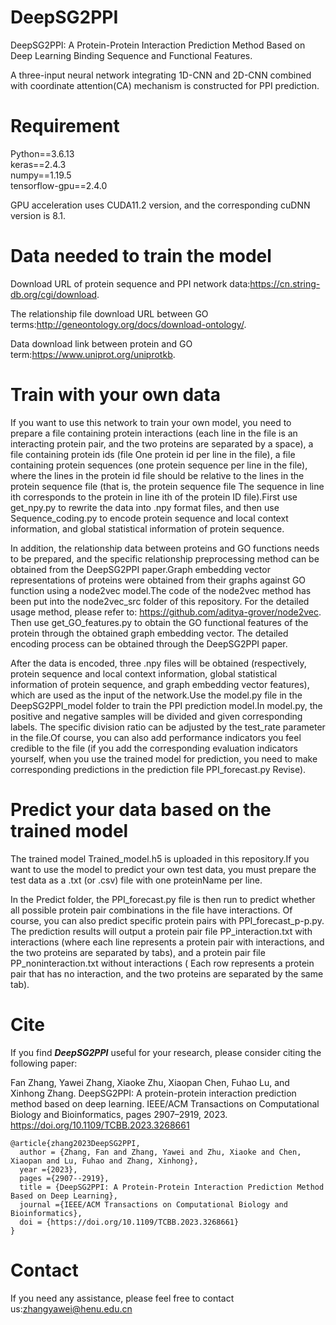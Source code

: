 # DeepSG2PPI

DeepSG2PPI: A Protein-Protein Interaction Prediction Method Based on Deep Learning Binding Sequence and Functional Features.

A three-input neural network integrating 1D-CNN and 2D-CNN combined with coordinate attention(CA) mechanism is constructed for PPI prediction.


# Requirement

Python==3.6.13   
keras==2.4.3   
numpy==1.19.5   
tensorflow-gpu==2.4.0

GPU acceleration uses CUDA11.2 version, and the corresponding cuDNN version is 8.1.


# Data needed to train the model

Download URL of protein sequence and PPI network data:https://cn.string-db.org/cgi/download.

The relationship file download URL between GO terms:http://geneontology.org/docs/download-ontology/.

Data download link between protein and GO term:https://www.uniprot.org/uniprotkb.


# Train with your own data

If you want to use this network to train your own model, you need to prepare a file containing protein interactions (each line in the file is an interacting protein pair, and the two proteins are separated by a space), a file containing protein ids (file One protein id per line in the file), a file containing protein sequences (one protein sequence per line in the file), where the lines in the protein id file should be relative to the lines in the protein sequence file (that is, the protein sequence file The sequence in line ith corresponds to the protein in line ith of the protein ID file).First use get_npy.py to rewrite the data into .npy format files, and then use Sequence_coding.py to encode protein sequence and local context information, and global statistical information of protein sequence.

In addition, the relationship data between proteins and GO functions needs to be prepared, and the specific relationship preprocessing method can be obtained from the DeepSG2PPI paper.Graph embedding vector representations of proteins were obtained from their graphs against GO function using a node2vec model.The code of the node2vec method has been put into the node2vec_src folder of this repository. For the detailed usage method, please refer to: https://github.com/aditya-grover/node2vec. Then use get_GO_features.py to obtain the GO functional features of the protein through the obtained graph embedding vector. The detailed encoding process can be obtained through the DeepSG2PPI paper.

After the data is encoded, three .npy files will be obtained (respectively, protein sequence and local context information, global statistical information of protein sequence, and graph embedding vector features), which are used as the input of the network.Use the model.py file in the DeepSG2PPI_model folder to train the PPI prediction model.In model.py, the positive and negative samples will be divided and given corresponding labels. The specific division ratio can be adjusted by the test_rate parameter in the file.Of course, you can also add performance indicators you feel credible to the file (if you add the corresponding evaluation indicators yourself, when you use the trained model for prediction, you need to make corresponding predictions in the prediction file PPI_forecast.py Revise).


# Predict your data based on the trained model

The trained model Trained_model.h5 is uploaded in this repository.If you want to use the model to predict your own test data, you must prepare the test data as a .txt (or .csv) file with one proteinName per line.

In the Predict folder, the PPI_forecast.py file is then run to predict whether all possible protein pair combinations in the file have interactions. Of course, you can also predict specific protein pairs with PPI_forecast_p-p.py. The prediction results will output a protein pair file PP_interaction.txt with interactions (where each line represents a protein pair with interactions, and the two proteins are separated by tabs), and a protein pair file PP_noninteraction.txt without interactions ( Each row represents a protein pair that has no interaction, and the two proteins are separated by the same tab).

# Cite

If you find  ***DeepSG2PPI***  useful for your research, please consider citing the following paper:

Fan Zhang, Yawei Zhang, Xiaoke Zhu, Xiaopan Chen, Fuhao Lu, and Xinhong Zhang. DeepSG2PPI: A protein-protein interaction prediction method based on deep learning. IEEE/ACM Transactions on Computational Biology and Bioinformatics, pages 2907–2919, 2023. https://doi.org/10.1109/TCBB.2023.3268661

```
@article{zhang2023DeepSG2PPI,
  author = {Zhang, Fan and Zhang, Yawei and Zhu, Xiaoke and Chen, Xiaopan and Lu, Fuhao and Zhang, Xinhong},
  year ={2023},
  pages ={2907--2919},
  title = {DeepSG2PPI: A Protein-Protein Interaction Prediction Method Based on Deep Learning},
  journal ={IEEE/ACM Transactions on Computational Biology and Bioinformatics},
  doi = {https://doi.org/10.1109/TCBB.2023.3268661}  
}
```



# Contact

If you need any assistance, please feel free to contact us:zhangyawei@henu.edu.cn

